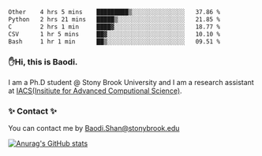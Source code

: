 <!--START_SECTION:waka-->

```txt
Other    4 hrs 5 mins    █████████▒░░░░░░░░░░░░░░░   37.86 %
Python   2 hrs 21 mins   █████▒░░░░░░░░░░░░░░░░░░░   21.85 %
C        2 hrs 1 min     ████▓░░░░░░░░░░░░░░░░░░░░   18.77 %
CSV      1 hr 5 mins     ██▓░░░░░░░░░░░░░░░░░░░░░░   10.10 %
Bash     1 hr 1 min      ██▒░░░░░░░░░░░░░░░░░░░░░░   09.51 %
```

<!--END_SECTION:waka-->

### ✋Hi, this is Baodi. 

I am a Ph.D student @ Stony Brook University and I am a research assistant at [IACS(Insitiute for Advanced Computional Science)](https://iacs.stonybrook.edu/).

### ✨ Contact ✨

You can contact me by [Baodi.Shan@stonybrook.edu](mailto:Baodi.Shan@stonybrook.edu)

[![Anurag's GitHub stats](https://github-readme-stats.vercel.app/api?username=lwshanbd&theme=jolly&show_icons=true&count_private=true&include_all_commits=true)](https://github.com/anuraghazra/github-readme-stats)



<!--
**lwshanbd/lwshanbd** is a ✨ _special_ ✨ repository because its `README.md` (this file) appears on your GitHub profile.

Here are some ideas to get you started:

- 🔭 I’m currently working on ...
- 🌱 I’m currently learning ...
- 👯 I’m looking to collaborate on ...
- 🤔 I’m looking for help with ...
- 💬 Ask me about ...
- 📫 How to reach me: ...
- 😄 Pronouns: ...
- ⚡ Fun fact: ...
-->

